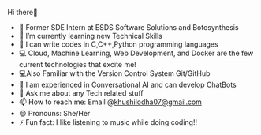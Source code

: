  Hi there👋
 
- 🔭 Former SDE Intern at ESDS Software Solutions and Botosynthesis
- 🌱 I’m currently learning new Technical Skills
- 📝 I can write codes in C,C++,Python programming languages
- 💻 Cloud, Machine Learning, Web Development, and Docker are the few current technologies that excite me!
- 💻Also Familiar with the Version Control System Git/GitHub
- 🤖 I am experienced in Conversational AI and can develop ChatBots
- 💬 Ask me about any Tech related stuff
- 📫 How to reach me: Email @khushilodha07@gmail.com
- 😄 Pronouns: She/Her
- ⚡ Fun fact: I like listening to music while doing coding!!
